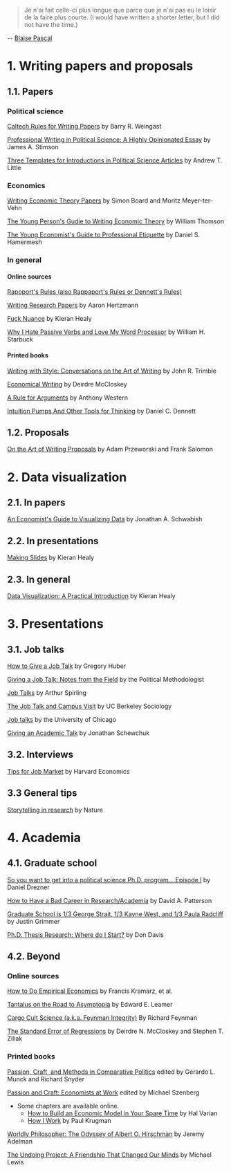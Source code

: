 
> Je n'ai fait celle-ci plus longue que parce que je n'ai pas eu le loisir de la faire plus courte. (I would have written a shorter letter, but I did not have the time.)

-- [Blaise Pascal](https://en.wikiquote.org/wiki/Blaise_Pascal)

# 1. Writing papers and proposals 

## 1.1. Papers 

### Political science
[Caltech Rules for Writing Papers](https://web.stanford.edu/group/mcnollgast/cgi-bin/wordpress/wp-content/uploads/2013/10/CALTECH.RUL_..pdf) by Barry R. Weingast

[Professional Writing in Political Science: A Highly Opinionated Essay](http://stimson.web.unc.edu/files/2018/02/Writing.pdf) by James A. Stimson

[Three Templates for Introductions in Political Science Articles](http://www.andrewtlittle.com/papers/little_intros.pdf) by Andrew T. Little

### Economics 

[Writing Economic Theory Papers](http://www.econ.ucla.edu/sboard/teaching/contracts/WritingEconomicTheory.pdf) by Simon Board and Moritz Meyer-ter-Vehn

[The Young Person's Gudie to Writing Economic Theory](https://econ.duke.edu/sites/econ.duke.edu/files/file-attachments/Thomson%2C%20William%20-%20Guide%20to%20Writing%20Economic%20Theory_0.pdf) by William Thomson

[The Young Economist's Guide to Professional Etiquette](http://www.unice.fr/sg/resources/docs/Hamermesh_A%20Young%20Economist's%20Guide%20to%20Professional%20Etiquette.pdf) by Daniel S. Hamermesh

### In general 

#### Online sources 

[Rapoport's Rules (also Rappaport's Rules or Dennett's Rules) ](https://rationalwiki.org/wiki/Rapoport%27s_Rules)

[Writing Research Papers](http://www.dgp.toronto.edu/~hertzman/courses/gradSkills/2010/writing.pdf) by Aaron Hertzmann

[Fuck Nuance](https://kieranhealy.org/files/papers/fuck-nuance.pdf) by Kieran Healy 

[Why I Hate Passive Verbs and Love My Word Processor](http://people.stern.nyu.edu/wstarbuc/Writing/Fussy.htm) by William H. Starbuck

#### Printed books 

[Writing with Style: Conversations on the Art of Writing](https://www.amazon.com/Writing-Style-Conversations-Art-3rd/dp/0205028802/ref=sr_1_3?ie=UTF8&qid=1541879649&sr=8-3&keywords=writing+with+the+style) by John R. Trimble

[Economical Writing](https://www.amazon.com/Economical-Writing-Deirdre-McCloskey/dp/1577660633/ref=sr_1_1?ie=UTF8&qid=1541879736&sr=8-1&keywords=economic+writing) by Deirdre McCloskey 

[A Rule for Arguments](https://www.amazon.com/Rulebook-Arguments-Anthony-Weston/dp/0872205525/ref=sr_1_4?ie=UTF8&qid=1541879870&sr=8-4&keywords=a+rule+four+arguments) by Anthony Western

[Intuition Pumps And Other Tools for Thinking](https://www.amazon.com/dp/B00AR354AQ/ref=dp-kindle-redirect?_encoding=UTF8&btkr=1) by Daniel C. Dennett

## 1.2. Proposals 

[On the Art of Writing Proposals](https://www.ssrc.org/publications/view/7A9CB4F4-815F-DE11-BD80-001CC477EC70/) by Adam Przeworski and Frank Salomon


# 2. Data visualization

## 2.1. In papers

[An Economist's Guide to Visualizing Data](https://pubs.aeaweb.org/doi/pdf/10.1257/jep.28.1.209) by Jonathan A. Schwabish 

## 2.2. In presentations 

[Making Slides](https://kieranhealy.org/blog/archives/2018/03/24/making-slides/) by Kieran Healy

## 2.3. In general 

[Data Visualization: A Practical Introduction](https://socviz.co/index.html#preface) by Kieran Healy

# 3. Presentations 

## 3.1. Job talks

[How to Give a Job Talk](https://huber.research.yale.edu/materials/HowToGiveAJobTalk.pdf) by Gregory Huber

[Giving a Job Talk: Notes from the Field](https://thepoliticalmethodologist.com/2013/11/11/giving-a-job-talk-notes-from-the-field/) by the Political Methodologist

[Job Talks](http://www.nyu.edu/projects/spirling/documents/jobtalks2017.pdf) by Arthur Spirling

[The Job Talk and Campus Visit](http://sociology.berkeley.edu/sites/default/files/documents/job_market/4--%20job%20talk%20%26%20campus%20visit.pdf) by UC Berkeley Sociology 

[Job talks](http://webcache.googleusercontent.com/search?q=cache:qX78OZELEZsJ:home.uchicago.edu/~lausland/docs/Jobtalks.doc+&cd=42&hl=en&ct=clnk&gl=us) by the University of Chicago

[Giving an Academic Talk](https://people.eecs.berkeley.edu/~jrs/speaking.html) by Jonathan Schewchuk 

## 3.2. Interviews 

[Tips for Job Market](https://economics.harvard.edu/files/economics/files/jobmarketadvicehandout.doc.pdf) by Harvard Economics

## 3.3 General tips

[Storytelling in research](https://www.nature.com/articles/s41551-018-0202-5) by Nature

# 4. Academia 

## 4.1. Graduate school 

[So you want to get into a political science Ph.D. program… Episode I](https://foreignpolicy.com/2012/03/18/so-you-want-to-get-into-a-political-science-ph-d-program-episode-i/) by Daniel Drezner

[How to Have a Bad Career in Research/Academia](https://people.eecs.berkeley.edu/~pattrsn/talks/BadCareer.pdf) by David A. Patterson

[Graduate School is 1/3 George Strait, 1/3 Kayne West, and 1/3 Paula Radcliff](https://github.com/justingrimmer/Math18/blob/master/Kanye.pdf) by Justin Grimmer 

[Ph.D. Thesis Research: Where do I Start?](http://www.columbia.edu/~drd28/Thesis%20Research.pdf) by Don Davis

## 4.2. Beyond

### Online sources

[How to Do Empirical Economics](http://www.crest.fr/ckfinder/userfiles/files/pageperso/kramarz/v30i2a1.pdf) by Francis Kramarz, et al.

[Tantalus on the Road to Asymptopia](http://www.anderson.ucla.edu/faculty_pages/edward.leamer/selected_research/Tantalus%20by%20Leamer.pdf) by Edward E. Leamer

[Cargo Cult Science (a.k.a. Feynman Integrity)](http://calteches.library.caltech.edu/51/2/CargoCult.htm) By Richard Feynman

[The Standard Error of Regressions](https://faculty.smu.edu/millimet/classes/eco7377/papers/mccloskey%20ziliak.pdf) by Deirdre N. McCloskey and Stephen T. Ziliak 

### Printed books 

[Passion, Craft, and Methods in Comparative Politics](https://www.amazon.com/Passion-Craft-Method-Comparative-Politics/dp/0801884640/ref=sr_1_1?s=books&ie=UTF8&qid=1541920223&sr=1-1&keywords=passion+craft+political+scientists) edited by Gerardo L. Munck and Richard Snyder

[Passion and Craft: Economists at Work](https://www.amazon.com/Passion-Craft-Economists-at-Work/dp/0472066854) edited by Michael Szenberg

- Some chapters are available online.
    - [How to Build an Economic Model in Your Spare Time](http://people.ischool.berkeley.edu/~hal/Papers/how.pdf) by Hal Varian
    - [How I Work](http://web.mit.edu/krugman/www/howiwork.html) by Paul Krugman
    
[Worldly Philosopher: The Odyssey of Albert O. Hirschman](https://www.amazon.com/Worldly-Philosopher-Odyssey-Albert-Hirschman/dp/0691163499/ref=sr_1_fkmr0_1?s=books&ie=UTF8&qid=1541920310&sr=1-1-fkmr0&keywords=intellectual+odyssey+hirschman) by Jeremy Adelman

[The Undoing Project: A Friendship That Changed Our Minds](https://www.amazon.com/Undoing-Project-Friendship-Changed-Minds/dp/0393354776/ref=sr_1_1?ie=UTF8&qid=1541921509&sr=8-1&keywords=the+undoing+project) by Michael Lewis 
